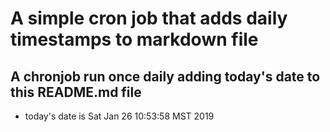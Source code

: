 A simple cron job that adds daily timestamps to markdown file
============================================================
## A chronjob run once daily adding today's date to this README.md file
* today's date is Sat Jan 26 10:53:58 MST 2019
